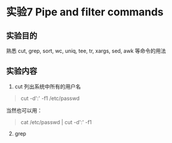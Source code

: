 # 实验7 Pipe and filter commands
## 实验目的
熟悉 cut, grep, sort, wc, uniq, tee, tr, xargs, sed, awk 等命令的用法
## 实验内容

1. cut 
列出系统中所有的用户名
> cut -d':' -f1 /etc/passwd

当然也可以用：
> cat /etc/passwd | cut -d':' -f1



2. grep
